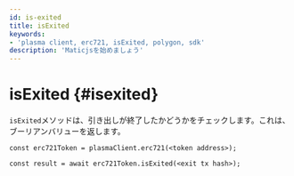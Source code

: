 ```yaml
---
id: is-exited
title: isExited
keywords:
- 'plasma client, erc721, isExited, polygon, sdk'
description: 'Maticjsを始めましょう'
---
```


# isExited {#isexited}

`isExited`メソッドは、引き出しが終了したかどうかをチェックします。これは、ブーリアンバリューを返します。

```
const erc721Token = plasmaClient.erc721(<token address>);

const result = await erc721Token.isExited(<exit tx hash>);

```
